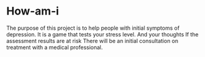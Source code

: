 # How-am-i
The purpose of this project is to help people with initial symptoms of depression. It is a game that tests your stress level. And your thoughts If the assessment results are at risk There will be an initial consultation on treatment with a medical professional.
